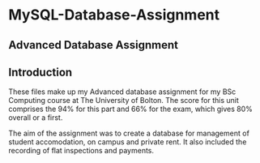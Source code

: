 # MySQL-Database-Assignment
## Advanced Database Assignment

## Introduction
These files make up my Advanced database assignment for my BSc Computing course at The University of Bolton.  The score for this unit comprises the 94% for this part and 66% for the exam, which gives 80% overall or a first.

The aim of the assignment was to create a database for management of student accomodation, on campus and private rent.  It also
included the recording of flat inspections and payments.



